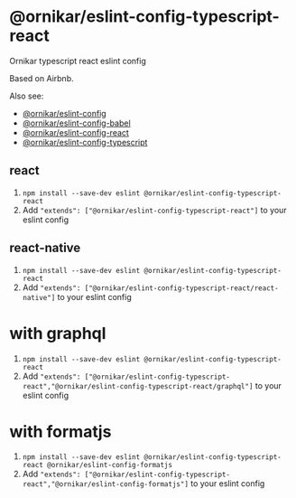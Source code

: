 # @ornikar/eslint-config-typescript-react

Ornikar typescript react eslint config

Based on Airbnb.

Also see:

- [@ornikar/eslint-config](https://github.com/ornikar/eslint-configs/tree/master/%40ornikar/eslint-config)
- [@ornikar/eslint-config-babel](https://github.com/ornikar/eslint-configs/tree/master/%40ornikar/eslint-config-babel)
- [@ornikar/eslint-config-react](https://github.com/ornikar/eslint-configs/tree/master/%40ornikar/eslint-config-react)
- [@ornikar/eslint-config-typescript](https://github.com/ornikar/eslint-configs/tree/master/%40ornikar/eslint-config-typescript)

## react

1. `npm install --save-dev eslint @ornikar/eslint-config-typescript-react`
2. Add `"extends": ["@ornikar/eslint-config-typescript-react"]` to your eslint config

## react-native

1. `npm install --save-dev eslint @ornikar/eslint-config-typescript-react`
2. Add `"extends": ["@ornikar/eslint-config-typescript-react/react-native"]` to your eslint config

# with graphql

1. `npm install --save-dev eslint @ornikar/eslint-config-typescript-react`
2. Add `"extends": ["@ornikar/eslint-config-typescript-react","@ornikar/eslint-config-typescript-react/graphql"]` to your eslint config

# with formatjs

1. `npm install --save-dev eslint @ornikar/eslint-config-typescript-react @ornikar/eslint-config-formatjs`
2. Add `"extends": ["@ornikar/eslint-config-typescript-react","@ornikar/eslint-config-formatjs"]` to your eslint config
